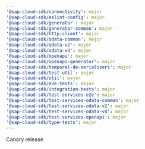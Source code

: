 ```yaml
---
'@sap-cloud-sdk/connectivity': major
'@sap-cloud-sdk/eslint-config': major
'@sap-cloud-sdk/generator': major
'@sap-cloud-sdk/generator-common': major
'@sap-cloud-sdk/http-client': major
'@sap-cloud-sdk/odata-common': major
'@sap-cloud-sdk/odata-v2': major
'@sap-cloud-sdk/odata-v4': major
'@sap-cloud-sdk/openapi': major
'@sap-cloud-sdk/openapi-generator': major
'@sap-cloud-sdk/temporal-de-serializers': major
'@sap-cloud-sdk/test-util': major
'@sap-cloud-sdk/util': major
'@sap-cloud-sdk/e2e-tests': major
'@sap-cloud-sdk/integration-tests': major
'@sap-cloud-sdk/test-services-e2e': major
'@sap-cloud-sdk/test-services-odata-common': major
'@sap-cloud-sdk/test-services-odata-v2': major
'@sap-cloud-sdk/test-services-odata-v4': major
'@sap-cloud-sdk/test-services-openapi': major
'@sap-cloud-sdk/type-tests': major
---
```


Canary release
